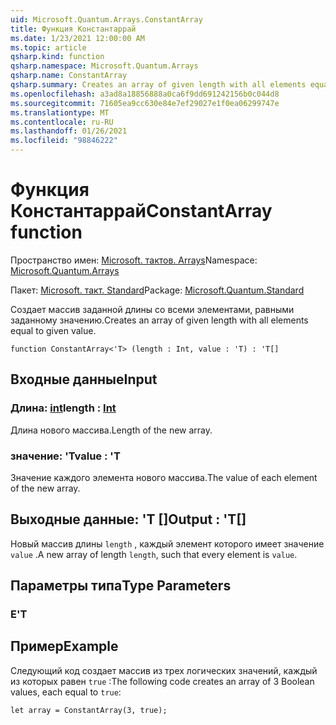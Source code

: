 ```yaml
---
uid: Microsoft.Quantum.Arrays.ConstantArray
title: Функция Константаррай
ms.date: 1/23/2021 12:00:00 AM
ms.topic: article
qsharp.kind: function
qsharp.namespace: Microsoft.Quantum.Arrays
qsharp.name: ConstantArray
qsharp.summary: Creates an array of given length with all elements equal to given value.
ms.openlocfilehash: a3ad8a18856888a0ca6f9dd691242156b0c044d8
ms.sourcegitcommit: 71605ea9cc630e84e7ef29027e1f0ea06299747e
ms.translationtype: MT
ms.contentlocale: ru-RU
ms.lasthandoff: 01/26/2021
ms.locfileid: "98846222"
---
```

# <a name="constantarray-function"></a><span data-ttu-id="e5be3-102">Функция Константаррай</span><span class="sxs-lookup"><span data-stu-id="e5be3-102">ConstantArray function</span></span>

<span data-ttu-id="e5be3-103">Пространство имен: [Microsoft. тактов. Arrays](xref:Microsoft.Quantum.Arrays)</span><span class="sxs-lookup"><span data-stu-id="e5be3-103">Namespace: [Microsoft.Quantum.Arrays](xref:Microsoft.Quantum.Arrays)</span></span>

<span data-ttu-id="e5be3-104">Пакет: [Microsoft. такт. Standard](https://nuget.org/packages/Microsoft.Quantum.Standard)</span><span class="sxs-lookup"><span data-stu-id="e5be3-104">Package: [Microsoft.Quantum.Standard](https://nuget.org/packages/Microsoft.Quantum.Standard)</span></span>


<span data-ttu-id="e5be3-105">Создает массив заданной длины со всеми элементами, равными заданному значению.</span><span class="sxs-lookup"><span data-stu-id="e5be3-105">Creates an array of given length with all elements equal to given value.</span></span>

```qsharp
function ConstantArray<'T> (length : Int, value : 'T) : 'T[]
```


## <a name="input"></a><span data-ttu-id="e5be3-106">Входные данные</span><span class="sxs-lookup"><span data-stu-id="e5be3-106">Input</span></span>

### <a name="length--int"></a><span data-ttu-id="e5be3-107">Длина: [int](xref:microsoft.quantum.lang-ref.int)</span><span class="sxs-lookup"><span data-stu-id="e5be3-107">length : [Int](xref:microsoft.quantum.lang-ref.int)</span></span>

<span data-ttu-id="e5be3-108">Длина нового массива.</span><span class="sxs-lookup"><span data-stu-id="e5be3-108">Length of the new array.</span></span>


### <a name="value--t"></a><span data-ttu-id="e5be3-109">значение: 'T</span><span class="sxs-lookup"><span data-stu-id="e5be3-109">value : 'T</span></span>

<span data-ttu-id="e5be3-110">Значение каждого элемента нового массива.</span><span class="sxs-lookup"><span data-stu-id="e5be3-110">The value of each element of the new array.</span></span>



## <a name="output--t"></a><span data-ttu-id="e5be3-111">Выходные данные: 'T []</span><span class="sxs-lookup"><span data-stu-id="e5be3-111">Output : 'T[]</span></span>

<span data-ttu-id="e5be3-112">Новый массив длины `length` , каждый элемент которого имеет значение `value` .</span><span class="sxs-lookup"><span data-stu-id="e5be3-112">A new array of length `length`, such that every element is `value`.</span></span>

## <a name="type-parameters"></a><span data-ttu-id="e5be3-113">Параметры типа</span><span class="sxs-lookup"><span data-stu-id="e5be3-113">Type Parameters</span></span>

### <a name="t"></a><span data-ttu-id="e5be3-114">Е</span><span class="sxs-lookup"><span data-stu-id="e5be3-114">'T</span></span>



## <a name="example"></a><span data-ttu-id="e5be3-115">Пример</span><span class="sxs-lookup"><span data-stu-id="e5be3-115">Example</span></span>

<span data-ttu-id="e5be3-116">Следующий код создает массив из трех логических значений, каждый из которых равен `true` :</span><span class="sxs-lookup"><span data-stu-id="e5be3-116">The following code creates an array of 3 Boolean values, each equal to `true`:</span></span>

```qsharp
let array = ConstantArray(3, true);
```